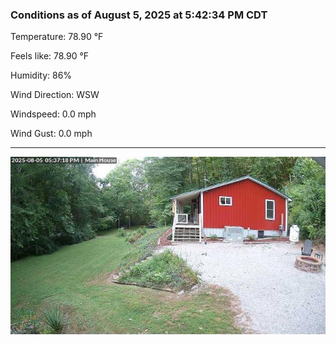 ### Conditions as of August 5, 2025 at 5:42:34 PM CDT 

Temperature: 78.90 &deg;F

Feels like: 78.90 &deg;F

Humidity: 86%

Wind Direction: WSW

Windspeed: 0.0 mph

Wind Gust: 0.0 mph

---

<img src="./images/latest.jpeg"/>

